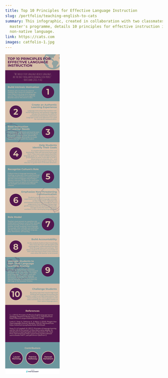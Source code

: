 ```yaml
---
title: Top 10 Principles for Effective Language Instruction
slug: /portfolio/teaching-english-to-cats
summary: This infographic, created in collaboration with two classmates in the
  master's programme, details 10 principles for effective instruction in a
  non-native language.
link: https://cats.com
images: catfolio-1.jpg
---
```

![](top-10-principles.png)
